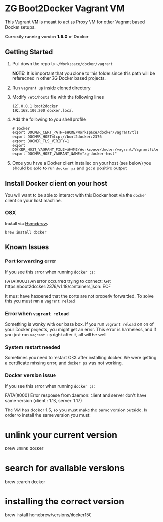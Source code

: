 # ZG Boot2Docker Vagrant VM

This Vagrant VM is meant to act as Proxy VM for other Vagrant based Docker setups.

Currently running version **1.5.0** of Docker

## Getting Started

1. Pull down the repo to `~/Workspace/docker/vagrant`

    **NOTE:** It is important that you clone to this folder since this path will be referecned in other ZG Docker based projects.

2. Run `vagrant up` inside cloned directory
3. Modify `/etc/hosts` file with the following lines

    ```
    127.0.0.1 boot2docker
    192.168.100.200 docker.local
    ```

4. Add the following to you shell profile

    ```
    # Docker
    export DOCKER_CERT_PATH=$HOME/Workspace/docker/vagrant/tls
    export DOCKER_HOST=tcp://boot2docker:2376
    export DOCKER_TLS_VERIFY=1
    export DOCKER_HOST_VAGRANT_FILE=$HOME/Workspace/docker/vagrant/Vagrantfile
    export DOCKER_HOST_VAGRANT_NAME="zg-docker-host"
    ```

5. Once you have a Docker client installed on your host (see below) you should be able to run `docker ps` and get a positive output

## Install Docker client on your host

You will want to be able to interact with this Docker host via the `docker` client on your host machine.

### OSX

Install via [Homebrew](http://brew.sh/).

```
brew install docker
```

## Known Issues

### Port forwarding error

If you see this error when running `docker ps`:

   FATA[0003] An error occurred trying to connect: Get https://boot2docker:2376/v1.18/containers/json: EOF

It must have happened that the ports are not properly forwarded. 
To solve this you must run a `vagrant reload`

### Error when `vagrant reload`

Something is wonky with our base box. If you run `vagrant reload` on on of your Docker projects, you might get an error. This error is harmeless, and if you just run `vagrant up` right after it, all will be well.

### System restart needed

Sometimes you need to restart OSX after installing docker. We were getting a certificate missing error, and `docker ps` was not working.

### Docker version issue

If you see this error when running `docker ps`:

   FATA[0000] Error response from daemon: client and server don't have same version (client : 1.18, server: 1.17)

The VM has docker 1.5, so you must make the same version outside. In order to install the same version you must:
   
   # unlink your current version
   brew unlink docker
   # search for available versions
   brew search docker
   # installing the correct version
   brew install homebrew/versions/docker150






